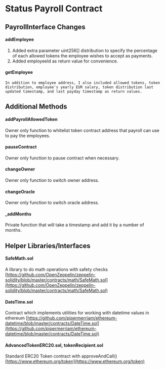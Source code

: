 # Status Payroll Contract

## PayrollInterface Changes

#### addEmployee
1. Added extra parameter uint256[] distribution to specify the percentage of each allowed tokens the employee wishes to accept as payments.
2. Added employeeId as return value for convenience.


#### getEmployee
    In addition to employee address, I also included allowed tokens, token distribution, employee's yearly EUR salary, token distribution last updated timestamp, and last payday timestamp as return values.


## Additional Methods

#### addPayrollAllowedToken
   Owner only function to whitelist token contract address that payroll can use to pay the employees.

#### pauseContract
   Owner only function to pause contract when necessary.

#### changeOwner
   Owner only function to switch owner address.

#### changeOracle
   Owner only function to switch oracle address.

#### _addMonths
   Private function that will take a timestamp and add it by a number of months.

## Helper Libraries/Interfaces

#### SafeMath.sol
   A library to do math operations with safety checks [https://github.com/OpenZeppelin/zeppelin-solidity/blob/master/contracts/math/SafeMath.sol](https://github.com/OpenZeppelin/zeppelin-solidity/blob/master/contracts/math/SafeMath.sol)

#### DateTime.sol
   Contract which implements utilities for working with datetime values in ethereum [https://github.com/pipermerriam/ethereum-datetime/blob/master/contracts/DateTime.sol](https://github.com/pipermerriam/ethereum-datetime/blob/master/contracts/DateTime.sol)

#### AdvancedTokenERC20.sol, tokenRecipient.sol
   Standard ERC20 Token contract with approveAndCall() [https://www.ethereum.org/token](https://www.ethereum.org/token)
